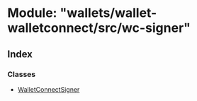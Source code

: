 # Module: "wallets/wallet-walletconnect/src/wc-signer"

## Index

### Classes

* [WalletConnectSigner](../classes/_wallets_wallet_walletconnect_src_wc_signer_.walletconnectsigner.md)

